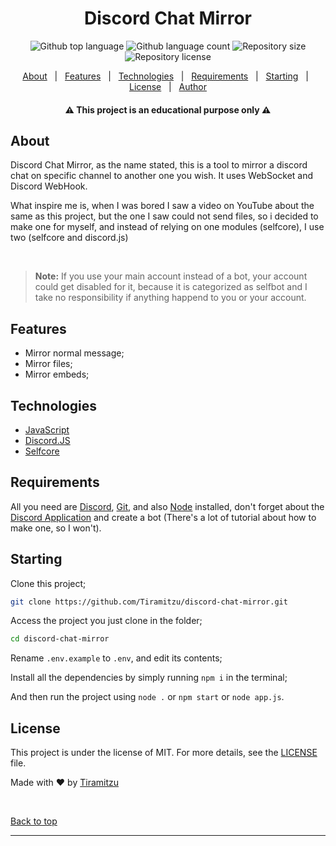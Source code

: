 <h1 align="center" id="top">Discord Chat Mirror</h1>
<p align="center">
  <img alt="Github top language" src="https://img.shields.io/github/languages/top/tiramitzu/discord-chat-mirror?color=5865F2">
  <img alt="Github language count" src="https://img.shields.io/github/languages/count/tiramitzu/discord-chat-mirror?color=5865F2">
  <img alt="Repository size" src="https://img.shields.io/github/repo-size/tiramitzu/discord-chat-mirror?color=5865F2">
  <img alt="Repository license" src="https://img.shields.io/github/license/tiramitzu/discord-chat-mirror?color=5865F2">
</p>

<p align="center">
  <a href="#about">About</a> &#xa0; | &#xa0; 
  <a href="#features">Features</a> &#xa0; | &#xa0;
  <a href="#technologies">Technologies</a> &#xa0; | &#xa0;
  <a href="#requirements">Requirements</a> &#xa0; | &#xa0;
  <a href="#starting">Starting</a> &#xa0; | &#xa0;
  <a href="#license">License</a> &#xa0; | &#xa0;
  <a href="https://github.com/tiramitzu" target="_blank">Author</a>
</p>

<h4 align="center">⚠️ This project is an educational purpose only ⚠️</h4>

## About ##

Discord Chat Mirror, as the name stated, this is a tool to mirror a discord chat on specific channel to another one you wish. It uses WebSocket and Discord WebHook. 

What inspire me is, when I was bored I saw a video on YouTube about the same as this project, but the one I saw could not send files, so i decided to make one for myself, and instead of relying on one modules (selfcore), I use two (selfcore and discord.js)

&#xa0;

>**Note:** If you use your main account instead of a bot, your account could get disabled for it, because it is categorized as selfbot and I take no responsibility if anything happend to you or your account.

## Features ##

+ Mirror normal message;
+ Mirror files;
+ Mirror embeds;

## Technologies ##

- [JavaScript](https://www.javascript.com/)
- [Discord.JS](https://github.com/discordjs/discord.js)
- [Selfcore](https://github.com/ExordiumX/selfcore)

## Requirements ##

All you need are [Discord](https://discord.com), [Git](https://git-scm.com), and also [Node](https://nodejs.org/) installed, don't forget about the [Discord Application](https://discord.com/developers/applications) and create a bot (There's a lot of tutorial about how to make one, so I won't).

## Starting ##

Clone this project;
```bash
git clone https://github.com/Tiramitzu/discord-chat-mirror.git
```
Access the project you just clone in the folder;
```bash
cd discord-chat-mirror
```
Rename `.env.example` to `.env`, and edit its contents;

Install all the dependencies by simply running `npm i` in the terminal;

And then run the project using `node .` or `npm start` or `node app.js`.


## License ##

This project is under the license of MIT. For more details, see the [LICENSE](LICENSE.md) file.


Made with :heart: by <a href="https://github.com/tiramitzu" target="_blank">Tiramitzu</a>

&#xa0;

<a href="#top">Back to top</a>
<hr>